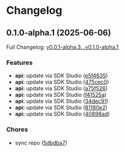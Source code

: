 # Changelog

## 0.1.0-alpha.1 (2025-06-06)

Full Changelog: [v0.0.1-alpha.3...v0.1.0-alpha.1](https://github.com/octogen-ai/octogen-ts-api/compare/v0.0.1-alpha.3...v0.1.0-alpha.1)

### Features

* **api:** update via SDK Studio ([e5f4635](https://github.com/octogen-ai/octogen-ts-api/commit/e5f46355fd89201f570e4facce605db732ec8795))
* **api:** update via SDK Studio ([475cec0](https://github.com/octogen-ai/octogen-ts-api/commit/475cec001c825caa0ccc6e5f5729089e70b3dd6e))
* **api:** update via SDK Studio ([a75f526](https://github.com/octogen-ai/octogen-ts-api/commit/a75f526bd121a2bc7bb36e1d7a76e7ec5f7b9b8a))
* **api:** update via SDK Studio ([f41525a](https://github.com/octogen-ai/octogen-ts-api/commit/f41525ae3ab63398cf80db68476bcd3d951129f7))
* **api:** update via SDK Studio ([34dec91](https://github.com/octogen-ai/octogen-ts-api/commit/34dec910bf9081d410e105def9276e7144c3dee0))
* **api:** update via SDK Studio ([81180e2](https://github.com/octogen-ai/octogen-ts-api/commit/81180e200293c113ac2df69a262d6dfe0782d90b))
* **api:** update via SDK Studio ([40898ad](https://github.com/octogen-ai/octogen-ts-api/commit/40898ade945f2cded1a1ab5fbb80efd3f8697a36))


### Chores

* sync repo ([5dbdba7](https://github.com/octogen-ai/octogen-ts-api/commit/5dbdba73b4e5b109a496ea76c63d8300f5395e7a))
